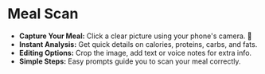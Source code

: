 # Meal Scan

- **Capture Your Meal:** Click a clear picture using your phone's camera. 📸
- **Instant Analysis:** Get quick details on calories, proteins, carbs, and fats.
- **Editing Options:** Crop the image, add text or voice notes for extra info.
- **Simple Steps:** Easy prompts guide you to scan your meal correctly.